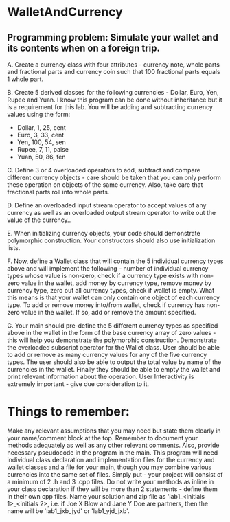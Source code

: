 # WalletAndCurrency

## Programming problem: Simulate your wallet and its contents when on a foreign trip.

A. Create a currency class with four attributes - currency note, whole parts and fractional parts and currency coin such that 100 fractional parts equals 1 whole part.

B. Create 5 derived classes for the following currencies - Dollar, Euro, Yen, Rupee and Yuan. I know this program can be done without inheritance but it is a requirement for this lab. You will be adding and subtracting currency values using the form:

* Dollar, 1, 25, cent
* Euro, 3, 33, cent
* Yen, 100, 54, sen
* Rupee, 7, 11, paise
* Yuan, 50, 86, fen

C. Define 3 or 4 overloaded operators to add, subtract and compare different currency objects - care should be taken that you can only perform these operation on objects of the same currency. Also, take care that fractional parts roll into whole parts.

D. Define an overloaded input stream operator to accept values of any currency as well as an overloaded output stream operator to write out the value of the currency..

E. When initializing currency objects, your code should demonstrate polymorphic construction.  Your constructors should also use initialization lists.

F. Now, define a Wallet class that will contain the 5 individual currency types above and will implement the following - number of individual currency types whose value is non-zero, check if a currency type exists with non-zero value in the wallet, add money by currency type, remove money by currency type, zero out all currency types, check if wallet is empty. What this means is that your wallet can only contain one object of each currency type. To add or remove money into/from wallet, check if currency has non-zero value in the wallet.  If so, add or remove the amount specified.

G. Your main should pre-define the 5 different currency types as specified above in the wallet in the form of the base currency array of zero values - this will help you demonstrate the polymorphic construction.  Demonstrate the overloaded subscript operator for the Wallet class.  User should be able to add or remove as many currency values for any of the five currency types.  The user should also be able to output the total value by name of the currencies in the wallet.  Finally they should be able to empty the wallet and print relevant information about the operation.  User Interactivity is extremely important - give due consideration to it.

 

# Things to remember:

Make any relevant assumptions that you may need but state them clearly in your name/comment block at the top. 
Remember to document your methods adequately as well as any other relevant comments. Also, provide necessary pseudocode in the program in the main.
This program will need individual class declaration and implementation files for the currency and wallet classes and a file for your main, though you may combine various currencies into the same set of files.  Simply put - your project will consist of a minimum of 2 .h and 3 .cpp files.
Do not write your methods as inline in your class declaration if they will be more than 2 statements - define them in their own cpp files.
Name your solution and zip file as 'lab1_<initials 1>_<initials 2>, i.e. if Joe X Blow and Jane Y Doe are partners, then the name will be 'lab1_jxb_jyd' or 'lab1_yjd_jxb'.
